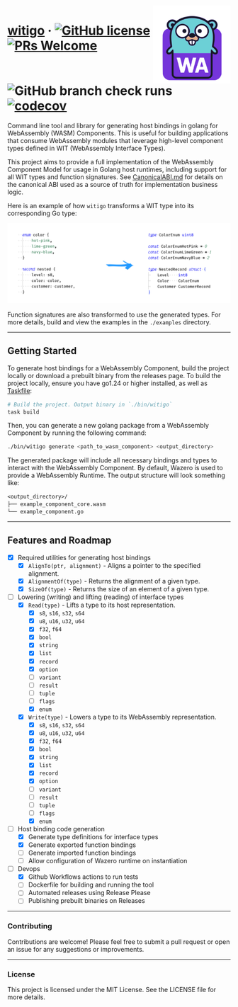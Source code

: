 <img align="right" src="./docs/witigo-logo.svg" alt="witigo-logo" width="175"/>

# [witigo](https://github.com/rioam2/witigo) &middot; [![GitHub license](https://img.shields.io/badge/license-MIT-blue.svg)](https://github.com/rioam2/witigo/blob/main/LICENSE) [![PRs Welcome](https://img.shields.io/badge/PRs-welcome-brightgreen.svg)](https://github.com/rioam2/witigo?tab=readme-ov-file#contributing) ![GitHub branch check runs](https://img.shields.io/github/check-runs/rioam2/witigo/main) [![codecov](https://codecov.io/github/rioam2/witigo/graph/badge.svg?token=9GE8H9XXGF)](https://codecov.io/github/rioam2/witigo)



Command line tool and library for generating host bindings in golang for WebAssembly (WASM) Components. This is useful for building applications that consume WebAssembly modules that leverage high-level component types defined in WIT (WebAssembly Interface Types).

This project aims to provide a full implementation of the WebAssembly Component Model for usage in Golang host runtimes, including support for all WIT types and function signatures. See [CanonicalABI.md](./docs/CanonicalABI.md) for details on the canonical ABI used as a source of truth for implementation business logic.

Here is an example of how `witigo` transforms a WIT type into its corresponding Go type:

![type-transformation-example](./docs/type-illustration.svg)

Function signatures are also transformed to use the generated types. For more details, build and view the examples in the `./examples` directory.

---

## Getting Started

To generate host bindings for a WebAssembly Component, build the project locally or download a prebuilt binary from the releases page. To build the project locally, ensure you have go1.24 or higher installed, as well as [Taskfile](https://taskfile.dev/):

```sh
# Build the project. Output binary in `./bin/witigo`
task build
```

Then, you can generate a new golang package from a WebAssembly Component by running the following command:

```sh
./bin/witigo generate <path_to_wasm_component> <output_directory>
```

The generated package will include all necessary bindings and types to interact with the WebAssembly Component. By default, Wazero is used to provide a WebAssembly Runtime. The output structure will look something like:

```txt
<output_directory>/
├── example_component_core.wasm
└── example_component.go
```

---

## Features and Roadmap

- [x] Required utilities for generating host bindings
  - [x] `AlignTo(ptr, alignment)` - Aligns a pointer to the specified alignment.
  - [x] `AlignmentOf(type)` - Returns the alignment of a given type.
  - [x] `SizeOf(type)` - Returns the size of an element of a given type.
- [ ] Lowering (writing) and lifting (reading) of interface types
  - [x] `Read(type)` - Lifts a type to its host representation.
    - [x] `s8`, `s16`, `s32`, `s64`
    - [x] `u8`, `u16`, `u32`, `u64`
    - [x] `f32`, `f64`
    - [x] `bool`
    - [x] `string`
    - [x] `list`
    - [x] `record`
    - [x] `option`
    - [ ] `variant`
    - [ ] `result`
    - [ ] `tuple`
    - [ ] `flags`
    - [x] `enum`
  - [x] `Write(type)` - Lowers a type to its WebAssembly representation.
    - [x] `s8`, `s16`, `s32`, `s64`
    - [x] `u8`, `u16`, `u32`, `u64`
    - [x] `f32`, `f64`
    - [x] `bool`
    - [x] `string`
    - [x] `list`
    - [x] `record`
    - [x] `option`
    - [ ] `variant`
    - [ ] `result`
    - [ ] `tuple`
    - [ ] `flags`
    - [x] `enum`
- [ ] Host binding code generation
  - [x] Generate type definitions for interface types
  - [x] Generate exported function bindings
  - [ ] Generate imported function bindings
  - [ ] Allow configuration of Wazero runtime on instantiation
- [ ] Devops
  - [x] Github Workflows actions to run tests
  - [ ] Dockerfile for building and running the tool
  - [ ] Automated releases using Release Please
  - [ ] Publishing prebuilt binaries on Releases

---

### Contributing

Contributions are welcome! Please feel free to submit a pull request or open an issue for any suggestions or improvements.

---

### License

This project is licensed under the MIT License. See the LICENSE file for more details.
